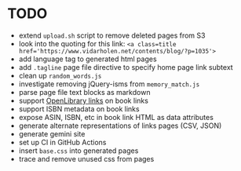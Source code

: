 # TODO

- extend `upload.sh` script to remove deleted pages from S3 
- look into the quoting for this link:
    `<a class=title href='https://www.vidarholen.net/contents/blog/?p=1035'>`
- add language tag to generated html pages
- add `.tagline` page file directive to specify home page link subtext
- clean up `random_words.js`
- investigate removing jQuery-isms from `memory_match.js`
- parse page file text blocks as markdown
- support [OpenLibrary links](https://openlibrary.org/dev/docs/api/books) on book links
- support ISBN metadata on book links
- expose ASIN, ISBN, etc in book link HTML as data attributes
- generate alternate representations of links pages (CSV, JSON)
- generate gemini site
- set up CI in GitHub Actions
- insert `base.css` into generated pages
- trace and remove unused css from pages
